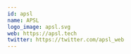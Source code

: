 ```yaml
---
id: apsl
name: APSL
logo_image: apsl.svg
web: https://apsl.tech
twitter: https://twitter.com/apsl_web
---
```

